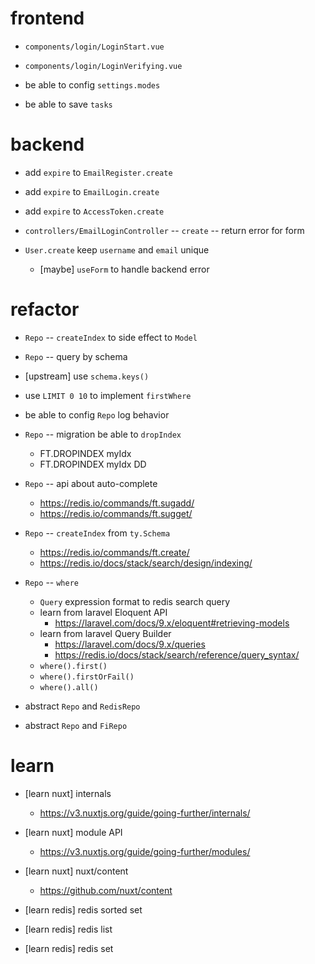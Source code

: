 # frontend

- `components/login/LoginStart.vue`
- `components/login/LoginVerifying.vue`

- be able to config `settings.modes`

- be able to save `tasks`

# backend

- add `expire` to `EmailRegister.create`
- add `expire` to `EmailLogin.create`
- add `expire` to `AccessToken.create`

- `controllers/EmailLoginController` -- `create` -- return error for form

- `User.create` keep `username` and `email` unique

  - [maybe] `useForm` to handle backend error

# refactor

- `Repo` -- `createIndex` to side effect to `Model`
- `Repo` -- query by schema

- [upstream] use `schema.keys()`

- use `LIMIT 0 10` to implement `firstWhere`

- be able to config `Repo` log behavior

- `Repo` -- migration be able to `dropIndex`

  - FT.DROPINDEX myIdx
  - FT.DROPINDEX myIdx DD

- `Repo` -- api about auto-complete

  - https://redis.io/commands/ft.sugadd/
  - https://redis.io/commands/ft.sugget/

- `Repo` -- `createIndex` from `ty.Schema`

  - https://redis.io/commands/ft.create/
  - https://redis.io/docs/stack/search/design/indexing/

- `Repo` -- `where`

  - `Query` expression format to redis search query
  - learn from laravel Eloquent API
    - https://laravel.com/docs/9.x/eloquent#retrieving-models
  - learn from laravel Query Builder
    - https://laravel.com/docs/9.x/queries
    - https://redis.io/docs/stack/search/reference/query_syntax/
  - `where().first()`
  - `where().firstOrFail()`
  - `where().all()`

- abstract `Repo` and `RedisRepo`
- abstract `Repo` and `FiRepo`

# learn

- [learn nuxt] internals

  - https://v3.nuxtjs.org/guide/going-further/internals/

- [learn nuxt] module API

  - https://v3.nuxtjs.org/guide/going-further/modules/

- [learn nuxt] nuxt/content

  - https://github.com/nuxt/content

- [learn redis] redis sorted set
- [learn redis] redis list
- [learn redis] redis set
